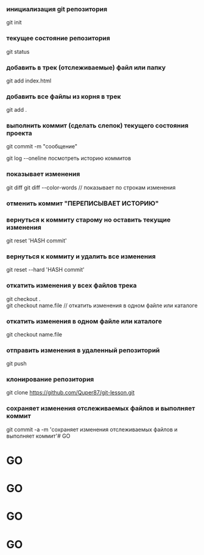 ### инициализация git репозитория
git init

### текущее состояние репозитория
git status

### добавить в трек (отслеживаемые) файл или папку
git add index.html

### добавить все файлы из корня в трек
git add .

### выполнить коммит (сделать слепок) текущего состояния проекта
git commit -m "сообщение"

git log --oneline  посмотреть историю коммитов

### показывает изменения
git diff
git diff --color-words // показывает по строкам изменения

### отменить коммит "ПЕРЕПИСЫВАЕТ ИСТОРИЮ"

### вернуться к коммиту старому но оставить текущие изменения
git reset 'HASH commit'

### вернуться к коммиту и удалить все изменения
git reset --hard 'HASH commit'

### откатить изменения у всех файлов трека
git checkout .  
git checkout name.file  // откатить изменения в одном файле или каталоге

### откатить изменения в одном файле или каталоге
git checkout name.file

### отправить изменения в удаленный репозиторий
git push 

### клонирование репозитория
git clone https://github.com/Quper87/git-lesson.git

### сохраняет изменения отслеживаемых файлов и выполняет коммит
git commit -a -m 'сохраняет изменения отслеживаемых файлов и выполняет коммит'# GO
# GO
# GO
# GO
# GO
